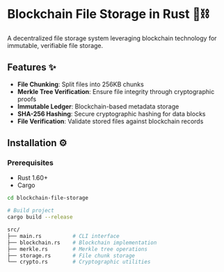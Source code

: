 # Blockchain File Storage in Rust 🦀⛓️

A decentralized file storage system leveraging blockchain technology for immutable, verifiable file storage.


## Features ✨
- **File Chunking**: Split files into 256KB chunks
- **Merkle Tree Verification**: Ensure file integrity through cryptographic proofs
- **Immutable Ledger**: Blockchain-based metadata storage
- **SHA-256 Hashing**: Secure cryptographic hashing for data blocks
- **File Verification**: Validate stored files against blockchain records

## Installation ⚙️

### Prerequisites
- Rust 1.60+
- Cargo

```bash
cd blockchain-file-storage

# Build project
cargo build --release

src/
├── main.rs          # CLI interface
├── blockchain.rs    # Blockchain implementation
├── merkle.rs        # Merkle tree operations
├── storage.rs       # File chunk storage
└── crypto.rs        # Cryptographic utilities
